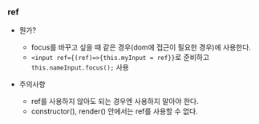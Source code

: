 ### ref
- 뭔가?
	- focus를 바꾸고 싶을 때 같은 경우(dom에 접근이 필요한 경우)에 사용한다.
	- ```<input ref={(ref)=>{this.myInput = ref}}```로 준비하고 ```this.nameInput.focus();``` 사용
	
- 주의사항
	- ref를 사용하지 않아도 되는 경우엔 사용하지 말아야 한다.
	- constructor(), render() 안에서는 ref를 사용할 수 없다.
